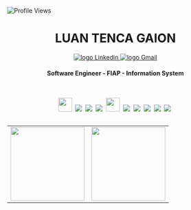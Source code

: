 ![Profile Views](http://estruyf-github.azurewebsites.net/api/VisitorHit?user=beatriznonato&repo=luantgaion&countColorcountColor)



<div align="center">
 <h1> 
   LUAN TENCA GAION
   </a>
 </h1>
</div>

<p align="center">
   <a href="https://www.linkedin.com/in/luantg/">
    <img alt="logo Linkedin" src="https://img.shields.io/badge/LinkedIn-0077B5?style=for-the-badge&logo=linkedin&logoColor=white">
  </a>
  
<a href="mailto: luantgaion562@gmail.com">
    <img alt="logo Gmail" src="https://img.shields.io/badge/Gmail-D14836?style=for-the-badge&logo=gmail&logoColor=white">
  </a>
</p>

<h4 align="center"> 
  Software Engineer - FIAP - Information System
  
</h4>

<br>

<p align="center">
  <!-- Java Icon --> 
  <img src="https://icons-for-free.com/download-icon-super+tiny+icons+java-1324450741629650713_512.png" height="32"/>&nbsp;
  <!-- HTML Icon -->
  <img src="https://user-images.githubusercontent.com/35739995/122654956-2b934900-d125-11eb-94b1-58102216fa9f.png">&nbsp;
  <!-- CSS Icon -->
  <img src="https://user-images.githubusercontent.com/35739995/122655003-80cf5a80-d125-11eb-9718-c0d416a29986.png">&nbsp;
  <!-- JS Icon -->
  <img src="https://user-images.githubusercontent.com/35739995/122655023-a78d9100-d125-11eb-89b8-f006041d9d4a.png">&nbsp;
  <!-- SQL Icon -->
  <img src="https://icons-for-free.com/download-icon-vscode+icons+type+sql-1324451491579630520_512.png" height="32"/>&nbsp;
  <!-- Git Icon -->
  <img src="https://user-images.githubusercontent.com/35739995/122655117-7c577180-d126-11eb-9b30-3591b1252bb5.png">&nbsp;
  <!-- Kotlin Icon -->
  <img src="https://res.cloudinary.com/ulhuen/image/upload/v1656386006/luantgaion/download-icon-super_tiny_icons_kotlin-1324450745181461483_32_l6uovk.png">&nbsp;
  <!-- Flutter Icon -->
  <img src="https://res.cloudinary.com/ulhuen/image/upload/v1656385854/luantgaion/download-icon-super_tiny_icons_flutter-1324450727285733556_32_hapjqi.png">&nbsp;
  <!-- Spring MVC Icon -->
  <img src="https://res.cloudinary.com/ulhuen/image/upload/v1656386513/luantgaion/ezgif-5-f79ce563f9_jduezz.png">&nbsp;
  <!-- Spring Boot Icon -->
  <img src="https://res.cloudinary.com/ulhuen/image/upload/v1656386513/luantgaion/ezgif-5-8fef74cf77_bqaw26.png">&nbsp;
 
</p>

<table align="left">
  <row>
    <td>
     <!-- Card -->
      <img height='172' src='https://github-readme-stats.vercel.app/api/top-langs/?username=luantgaion&layout=compact&theme=react'>
    </td>
    <td>
      <img height='172' src='https://github-readme-stats.vercel.app/api?username=luantgaion&show_icons=true&theme=react'>
    </td>
  </row>
</table>
